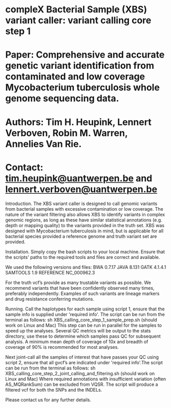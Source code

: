 # compleX Bacterial Sample (XBS) variant caller: variant calling core step 1
# Paper: Comprehensive and accurate genetic variant identification from contaminated and low coverage Mycobacterium tuberculosis whole genome sequencing data.
# Authors: Tim H. Heupink, Lennert Verboven, Robin M. Warren, Annelies Van Rie.
# Contact: tim.heupink@uantwerpen.be and lennert.verboven@uantwerpen.be

Introduction.
The XBS variant caller is designed to call genomic variants from bacterial samples with excessive contamination or low coverage. The nature of the variant filtering also allows XBS to identify variants in complex genomic regions, as long as these have similar statistical annotations (e.g. depth or mapping quality) to the variants provided in the truth set. XBS was designed with Mycobacterium tuberculosis in mind, but is applicable for all bacterial species provided a reference genome and truth variant set are provided.

Installation.
Simply copy the bash scripts to your local machine.
Ensure that the scripts' paths to the required tools and files are correct and available.

We used the following versions and files:
BWA 0.7.17
JAVA 8.131
GATK 4.1.4.1
SAMTOOLS 1.9
REFERENCE NC_000962.3

For the truth vcf’s provide as many trustable variants as possible. We recommend variants that have been confidently observed many times, preferably independently. Examples of such variants are lineage markers and drug resistance conferring mutations.

Running.
Call the haplotypes for each sample using script 1, ensure that the sample info is supplied under 'required info'. The script can be run from the terminal as follows: 
sh XBS_calling_core_step_1_sample_prep.sh (should work on Linux and Mac)
This step can be run in parallel for the samples to speed up the analyses.
Several QC metrics will be output to the stats directory, use these to determine which samples pass QC for subsequent analysis. A minimum mean depth of coverage of 10x and breadth of coverage of 90% is recommended for most analyses.

Next joint-call all the samples of interest that have passes your QC using script 2, ensure that all gvcf’s are indicated under 'required info'.The script can be run from the terminal as follows: 
sh XBS_calling_core_step_2_joint_calling_and_filtering.sh (should work on Linux and Mac)
Where required annotations with insufficient variation (often AS_MQRankSum) can be excluded from VQSR. The script will produce a filtered vcf for both the SNPs and the INDELs.

Please contact us for any further details.
